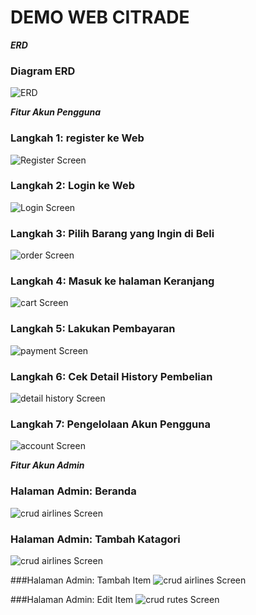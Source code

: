 # DEMO WEB CITRADE
_**ERD**_
### Diagram ERD
![ERD](https://github.com/AriMulianandaSiregar/CITrade/blob/main/Gambar%20Demo%20Aplikasi/Final%20Project%20ERD.png)

_**Fitur Akun Pengguna**_
### Langkah 1: register ke Web
![Register Screen](https://github.com/AriMulianandaSiregar/CITrade/blob/main/Gambar%20Demo%20Aplikasi/register%20page.png)

### Langkah 2: Login ke Web
![Login Screen](https://github.com/AriMulianandaSiregar/CITrade/blob/main/Gambar%20Demo%20Aplikasi/login%20page.png)

### Langkah 3: Pilih Barang yang Ingin di Beli
![order Screen](https://github.com/AriMulianandaSiregar/CITrade/blob/main/Gambar%20Demo%20Aplikasi/home%20page.png)

### Langkah 4: Masuk ke halaman Keranjang
![cart Screen](https://github.com/AriMulianandaSiregar/CITrade/blob/main/Gambar%20Demo%20Aplikasi/cart%20page.png)

### Langkah 5: Lakukan Pembayaran
![payment Screen](https://github.com/AriMulianandaSiregar/CITrade/blob/main/Gambar%20Demo%20Aplikasi/payment%20page.png)

### Langkah 6: Cek Detail History Pembelian
![detail history Screen](https://github.com/AriMulianandaSiregar/CITrade/blob/main/Gambar%20Demo%20Aplikasi/history%20page.png)

### Langkah 7: Pengelolaan Akun Pengguna
![account Screen](https://github.com/AriMulianandaSiregar/CITrade/blob/main/Gambar%20Demo%20Aplikasi/account%20page.png)

_**Fitur Akun Admin**_
### Halaman Admin: Beranda
![crud airlines Screen](https://github.com/AriMulianandaSiregar/CITrade/blob/main/Gambar%20Demo%20Aplikasi/home%20page.png)

### Halaman Admin: Tambah Katagori
![crud airlines Screen](https://github.com/AriMulianandaSiregar/CITrade/blob/main/Gambar%20Demo%20Aplikasi/admin%20add%20catagory%20page.png)

###Halaman Admin: Tambah Item
![crud airlines Screen](https://github.com/AriMulianandaSiregar/CITrade/blob/main/Gambar%20Demo%20Aplikasi/admin%20add%20item%20page.png)

###Halaman Admin: Edit Item
![crud rutes Screen](https://github.com/AriMulianandaSiregar/CITrade/blob/main/Gambar%20Demo%20Aplikasi/admin%20edit%20item%20page.png)

